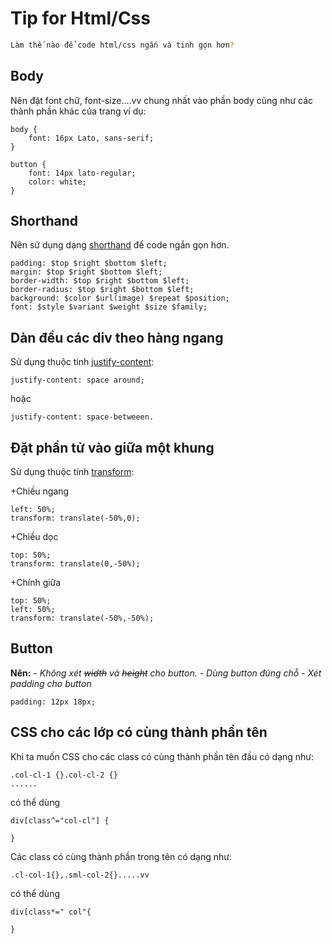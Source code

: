 # Tip for Html/Css

```sh
Làm thế nào để code html/css ngắn và tinh gọn hơn?
```
## Body
Nên đặt font chữ, font-size....vv chung nhất vào phần body cũng như các thành phần khác của trang ví dụ:
```
body {
	font: 16px Lato, sans-serif;
}

button {
	font: 14px lato-regular;
	color: white;
}
```

## Shorthand 
Nên sử dụng dạng [shorthand](https://www.sitepoint.com/introduction-css-shorthand/) để code ngắn gọn hơn.
```
padding: $top $right $bottom $left;
margin: $top $right $bottom $left;
border-width: $top $right $bottom $left;
border-radius: $top $right $bottom $left;
background: $color $url(image) $repeat $position;
font: $style $variant $weight $size $family; 
```
## Dàn đều các div theo hàng ngang
Sử dụng thuộc tính [justify-content](https://www.w3schools.com/cssref/css3_pr_justify-content.asp):
```
justify-content: space around;
```
hoặc 
```
justify-content: space-betweeen.
```
## Đặt phần tử vào giữa một khung
Sử dụng thuộc tính [transform](https://www.w3schools.com/cssref/css3_pr_transform.asp):

+Chiều ngang
```
left: 50%;
transform: translate(-50%,0);
```
+Chiều dọc
```
top: 50%;
transform: translate(0,-50%);
```
+Chính giữa
```
top: 50%;
left: 50%;
transform: translate(-50%,-50%);
```

## Button
**Nên:**
		- *Không xét ~~width~~ và ~~height~~ cho button.*
		- *Dùng button đúng chỗ*
		- *Xét padding cho button*
```
padding: 12px 18px;
```

## CSS cho các lớp có cùng thành phần tên
Khi ta muốn CSS cho các class có cùng thành phần tên đầu có dạng như:
```
.col-cl-1 {}.col-cl-2 {}
......
```
có thể dùng
```
div[class^="col-cl"] {

}
```
Các class có cùng thành phần trong tên có dạng như:
```
.cl-col-1{},.sml-col-2{}.....vv
```
có thể dùng
```
div[class*=" col"{

}
```